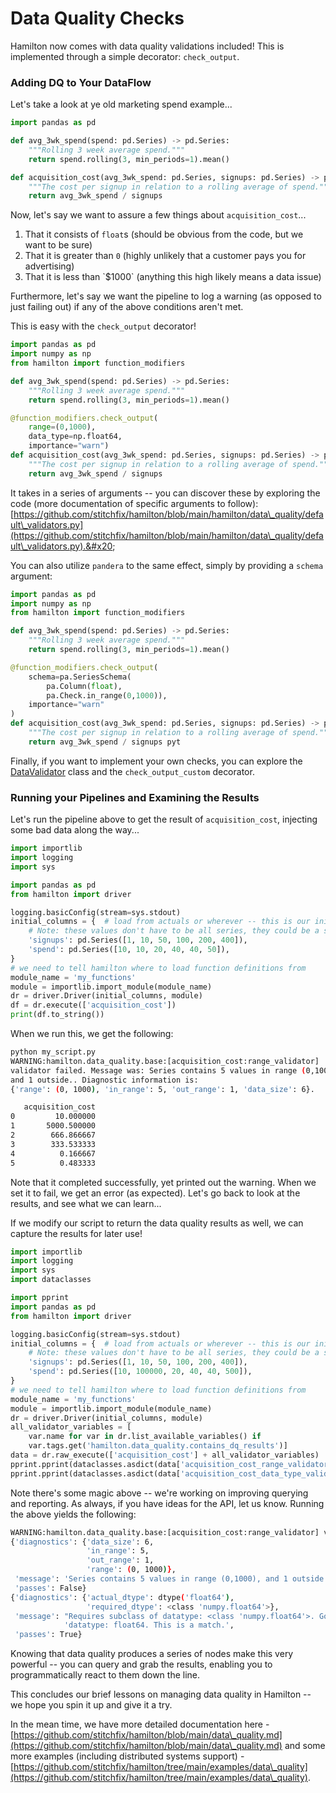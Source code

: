 # Data Quality Checks

Hamilton now comes with data quality validations included! This is implemented through a simple decorator: `check_output`.

### Adding DQ to Your DataFlow

Let's take a look at ye old marketing spend example...

```python
import pandas as pd

def avg_3wk_spend(spend: pd.Series) -> pd.Series:
    """Rolling 3 week average spend."""
    return spend.rolling(3, min_periods=1).mean()

def acquisition_cost(avg_3wk_spend: pd.Series, signups: pd.Series) -> pd.Series:
    """The cost per signup in relation to a rolling average of spend."""
    return avg_3wk_spend / signups 
```

Now, let's say we want to assure a few things about `acquisition_cost`...&#x20;

1. That it consists of `float`s (should be obvious from the code, but we want to be sure)
2. That it is greater than `0` (highly unlikely that a customer pays you for advertising)
3. That it is less than \`$1000\` (anything this high likely means a data issue)

Furthermore, let's say we want the pipeline to log a warning (as opposed to just failing out) if any of the above conditions aren't met.

This is easy with the `check_output` decorator!

```python
import pandas as pd
import numpy as np
from hamilton import function_modifiers

def avg_3wk_spend(spend: pd.Series) -> pd.Series:
    """Rolling 3 week average spend."""
    return spend.rolling(3, min_periods=1).mean()

@function_modifiers.check_output(
    range=(0,1000),
    data_type=np.float64,
    importance="warn")
def acquisition_cost(avg_3wk_spend: pd.Series, signups: pd.Series) -> pd.Series:
    """The cost per signup in relation to a rolling average of spend."""
    return avg_3wk_spend / signups 
```

It takes in a series of arguments -- you can discover these by exploring the code (more documentation of specific arguments to follow): [https://github.com/stitchfix/hamilton/blob/main/hamilton/data\_quality/default\_validators.py](https://github.com/stitchfix/hamilton/blob/main/hamilton/data\_quality/default\_validators.py).&#x20;

You can also utilize `pandera` to the same effect, simply by providing a `schema` argument:

```python
import pandas as pd
import numpy as np
from hamilton import function_modifiers

def avg_3wk_spend(spend: pd.Series) -> pd.Series:
    """Rolling 3 week average spend."""
    return spend.rolling(3, min_periods=1).mean()

@function_modifiers.check_output(
    schema=pa.SeriesSchema(
        pa.Column(float), 
        pa.Check.in_range(0,1000)),
    importance="warn"
)
def acquisition_cost(avg_3wk_spend: pd.Series, signups: pd.Series) -> pd.Series:
    """The cost per signup in relation to a rolling average of spend."""
    return avg_3wk_spend / signups pyt
```

Finally, if you want to implement your own checks, you can explore the [DataValidator](https://github.com/stitchfix/hamilton/blob/90afd3a08df15794f95f9741510923d089a6946a/hamilton/data\_quality/base.py#L26) class and the `check_output_custom` decorator.

### Running your Pipelines and Examining the Results

Let's run the pipeline above to get the result of `acquisition_cost`, injecting some bad data along the way...

```python
import importlib
import logging
import sys

import pandas as pd
from hamilton import driver

logging.basicConfig(stream=sys.stdout)
initial_columns = {  # load from actuals or wherever -- this is our initial data we use as input.
    # Note: these values don't have to be all series, they could be a scalar.
    'signups': pd.Series([1, 10, 50, 100, 200, 400]),
    'spend': pd.Series([10, 10, 20, 40, 40, 50]),
}
# we need to tell hamilton where to load function definitions from
module_name = 'my_functions'
module = importlib.import_module(module_name)
dr = driver.Driver(initial_columns, module) 
df = dr.execute(['acquisition_cost'])
print(df.to_string())
```

When we run this, we get the following:

```bash
python my_script.py
WARNING:hamilton.data_quality.base:[acquisition_cost:range_validator] 
validator failed. Message was: Series contains 5 values in range (0,1000), 
and 1 outside.. Diagnostic information is: 
{'range': (0, 1000), 'in_range': 5, 'out_range': 1, 'data_size': 6}.

   acquisition_cost
0         10.000000
1       5000.500000
2        666.866667
3        333.533333
4          0.166667
5          0.483333
```

Note that it completed successfully, yet printed out the warning. When we set it to fail, we get an error (as expected). Let's go back to look at the results, and see what we can learn...

If we modify our script to return the data quality results as well, we can capture the results for later use!

```python
import importlib
import logging
import sys
import dataclasses

import pprint
import pandas as pd
from hamilton import driver

logging.basicConfig(stream=sys.stdout)
initial_columns = {  # load from actuals or wherever -- this is our initial data we use as input.
    # Note: these values don't have to be all series, they could be a scalar.
    'signups': pd.Series([1, 10, 50, 100, 200, 400]),
    'spend': pd.Series([10, 100000, 20, 40, 40, 500]),
}
# we need to tell hamilton where to load function definitions from
module_name = 'my_functions'
module = importlib.import_module(module_name)
dr = driver.Driver(initial_columns, module)
all_validator_variables = [
    var.name for var in dr.list_available_variables() if
    var.tags.get('hamilton.data_quality.contains_dq_results')]
data = dr.raw_execute(['acquisition_cost'] + all_validator_variables)
pprint.pprint(dataclasses.asdict(data['acquisition_cost_range_validator']))
pprint.pprint(dataclasses.asdict(data['acquisition_cost_data_type_validator']))
```

Note there's some magic above -- we're working on improving querying and reporting. As always, if you have ideas for the API, let us know. Running the above yields the following:

```bash
WARNING:hamilton.data_quality.base:[acquisition_cost:range_validator] validator failed. Message was: Series contains 5 values in range (0,1000), and 1 outside.. Diagnostic information is: {'range': (0, 1000), 'in_range': 5, 'out_range': 1, 'data_size': 6}.
{'diagnostics': {'data_size': 6,
                 'in_range': 5,
                 'out_range': 1,
                 'range': (0, 1000)},
 'message': 'Series contains 5 values in range (0,1000), and 1 outside.',
 'passes': False}
{'diagnostics': {'actual_dtype': dtype('float64'),
                 'required_dtype': <class 'numpy.float64'>},
 'message': "Requires subclass of datatype: <class 'numpy.float64'>. Got "
            'datatype: float64. This is a match.',
 'passes': True}
```

Knowing that data quality produces a series of nodes make this very powerful -- you can query and grab the results, enabling you to programmatically react to them down the line.&#x20;

This concludes our brief lessons on managing data quality in Hamilton -- we hope you spin it up and give it a try.

In the mean time, we have more detailed documentation here - [https://github.com/stitchfix/hamilton/blob/main/data\_quality.md](https://github.com/stitchfix/hamilton/blob/main/data\_quality.md) and some more examples (including distributed systems support) - [https://github.com/stitchfix/hamilton/tree/main/examples/data\_quality](https://github.com/stitchfix/hamilton/tree/main/examples/data\_quality).

